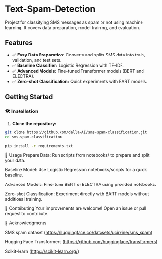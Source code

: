 # Text-Spam-Detection
Project for classifying SMS messages as spam or not using machine learning. It covers data preparation, model training, and evaluation.

## Features
- ✅ **Easy Data Preparation:** Converts and splits SMS data into train, validation, and test sets.
- ✅ **Baseline Classifier:** Logistic Regression with TF-IDF.
- ✅ **Advanced Models:** Fine-tuned Transformer models (BERT and ELECTRA).
- ✅ **Zero-shot Classification:** Quick experiments with BART models.

## Getting Started

### 🛠️ Installation
1. **Clone the repository:**
```bash
git clone https://github.com/dalla-AI/sms-spam-classification.git
cd sms-spam-classification
```
```bash
pip install -r requirements.txt
```

🚀 Usage
Prepare Data: Run scripts from notebooks/ to prepare and split your data.

Baseline Model: Use Logistic Regression notebooks/scripts for a quick baseline.

Advanced Models: Fine-tune BERT or ELECTRA using provided notebooks.

Zero-shot Classification: Experiment directly with BART models without additional training.

🤝 Contributing
Your improvements are welcome! Open an issue or pull request to contribute.

🙏 Acknowledgments

SMS spam dataset (https://huggingface.co/datasets/ucirvine/sms_spam)

Hugging Face Transformers (https://github.com/huggingface/transformers)

Scikit-learn (https://scikit-learn.org/)

